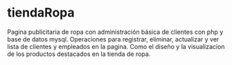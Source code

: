 # tiendaRopa
Pagina publicitaria de ropa con administración básica de clientes con php y base de datos mysql.
Operaciones para registrar, eliminar, actualizar y ver lista de clientes y empleados en la pagina.
Como el diseño y la visualizacion de los productos destacados en la tienda de ropa. 
